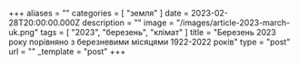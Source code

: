 +++
aliases = ""
categories = [ "земля" ]
date = 2023-02-28T20:00:00.000Z
description = ""
image = "/images/article-2023-march-uk.png"
tags = [ "2023", "березень", "клiмат" ]
title = "Березень 2023 року порівняно з березневими місяцями 1922-2022 рокiв"
type = "post"
url = ""
_template = "post"
+++

